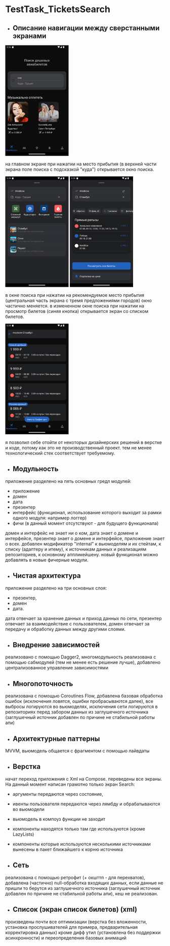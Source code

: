 

# TestTask_TicketsSearch

- ## Описание навигации между сверстанными экранами

<img alt="Screenshot_airtickets_screen.png" height="350" src="screenshot/Screenshot_airtickets_screen.png" width="200"/>

на главном экране при нажатии на место прибытия (в верхней части экрана поле поиска с подсказкой "куда") 
открывается окно поиска.

<img alt="Screenshot_search_empty_screen.png" height="350" src="screenshot/Screenshot_search_empty_screen.png" width="200"/>

<img alt="Screenshot_search_full_screen.png" height="350" src="screenshot/Screenshot_search_full_screen.png" width="200"/>

в окне поиска при нажатии на рекомендуемое место прибытия (центральная часть экрана с тремя предложениями городов) 
окно частично меняется.
в измененном окне поиска при нажатии на просмотр билетов (синяя кнопка) открывается экран со списком билетов.

<img alt="Screenshot_ticket_list_screen.png" height="350" src="screenshot/Screenshot_ticket_list_screen.png" width="200"/>


я позволил себе отойти от некоторых дизайнерских решений в верстке и коде, потому как это не производственный проект.
тем не менее технологический стек соответствует требуемому.

- ## Модульность

приложение разделено на пять основных гредл модулей:
- приложение
- домен
- дата
- презентер
- интерфейс (функционал, использование которого выходит за рамки одного модуля: например логгер)
- фичи (в данный момент отсутствуют - для будущего функционала)

домен и интерфейс не знает ни о ком, дата знает о домене и интерфейсе, презентер знает о домене и интерфейсе, 
приложение знает о всех.
добавлен модификатор "internal" к вьюмоделям и их стейтам, к списку (адаптеру и итему), 
к источникам данных и реализациям репозиториев, к основному аппликейшену.
новый функционал можно добавлять в новые фичерные модули.

- ## Чистая архитектура

приложение разделено на три основных слоя: 
- презентер, 
- домен 
- дата. 

дата отвечает за хранение данных и приход данных по сети, 
презентер отвечает за взаимодействие с пользователем, 
домен отвечает за передачу и обработку данных между другими слоями.

- ## Внедрение зависимостей

реализовано с помощью Dagger2,
многомодульность реализована с помощью сабмодулей (тем не менее есть решение лучше),
добавлено централизованное управление зависимостями

- ## Многопоточность

реализована с помощью Coroutines Flow, 
добавлена базовая обработка ошибок (исключения ловятся, ошибки пробрасываются далее), 
все выбросы логируются во вьюмоделях, 
исключения сети логируются в репозиториях перед забором данных из заглушечного источника
(заглушечный источник добавлен по причине не стабильной работы апи)

- ## Архитектурные паттерны

MVVM, вьюмодель общается с фрагментом с помощью лайвдаты

- ## Верстка

начат переход приложения c Xml на Compose.
переведены все экраны. На данный момент написан грамотно только экран Search:
- аргументы передаются через состояние, 
- ивенты пользователя передаются через лямбду и обрабатываются во вьюмодели
- вьюмодель в компоуз функции не заходит
- компоненты находятся только там где используются (кроме LazyLists)
- компоненты которые используются несколькими источниками вынесены в пакет ближайшего к корню источника

- ## Сеть

реализована с помощью ретрофит (+ окшттп - для перехватов), добавлена (частично) null-обработка входящих данных,
если данные не пришли то берутся из заглушечного источника 
(заглушечный источник добавлен по причине не стабильной работы апи),
кеш не реализован.

- ## Список (экран список билетов) (xml)

произведены почти все оптимизации (верстка без вложенности, установка прослушивателей для примера, 
предварительная корректировка данных) 
кроме дифф утил (установлена без поддержки асинхронности) и переопределения базовых анимаций
